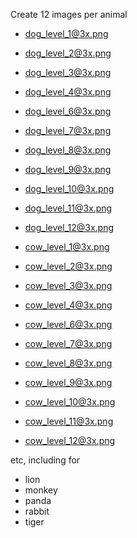 
Create 12 images per animal

* dog_level_1@3x.png
* dog_level_2@3x.png
* dog_level_3@3x.png
* dog_level_4@3x.png
* dog_level_6@3x.png
* dog_level_7@3x.png
* dog_level_8@3x.png
* dog_level_9@3x.png
* dog_level_10@3x.png
* dog_level_11@3x.png
* dog_level_12@3x.png

* cow_level_1@3x.png
* cow_level_2@3x.png
* cow_level_3@3x.png
* cow_level_4@3x.png
* cow_level_6@3x.png
* cow_level_7@3x.png
* cow_level_8@3x.png
* cow_level_9@3x.png
* cow_level_10@3x.png
* cow_level_11@3x.png
* cow_level_12@3x.png

etc, including for

* lion
* monkey
* panda
* rabbit
* tiger
